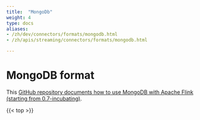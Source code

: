 ```yaml
---
title:  "MongoDb"
weight: 4
type: docs
aliases:
- /zh/dev/connectors/formats/mongodb.html
- /zh/apis/streaming/connectors/formats/mongodb.html

---
```

<!--
Licensed to the Apache Software Foundation (ASF) under one
or more contributor license agreements.  See the NOTICE file
distributed with this work for additional information
regarding copyright ownership.  The ASF licenses this file
to you under the Apache License, Version 2.0 (the
"License"); you may not use this file except in compliance
with the License.  You may obtain a copy of the License at

  http://www.apache.org/licenses/LICENSE-2.0

Unless required by applicable law or agreed to in writing,
software distributed under the License is distributed on an
"AS IS" BASIS, WITHOUT WARRANTIES OR CONDITIONS OF ANY
KIND, either express or implied.  See the License for the
specific language governing permissions and limitations
under the License.
-->

# MongoDB format

This [GitHub repository documents how to use MongoDB with Apache Flink (starting from 0.7-incubating)](https://github.com/okkam-it/flink-mongodb-test).

{{< top >}}

